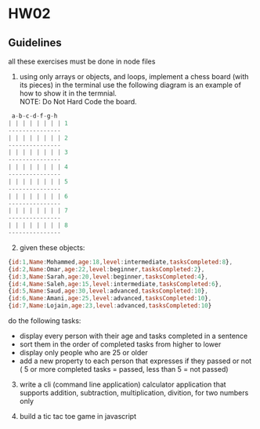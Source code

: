 # HW02

## Guidelines 
all these exercises must be done in node files

1. using only arrays or objects, and loops, implement a chess board (with its pieces) in the terminal use the following diagram is an example of how to show it in the termnial.    
NOTE: Do Not Hard Code the board.
```javascript
 a-b-c-d-f-g-h  
| | | | | | | | 1
---------------
| | | | | | | | 2
---------------
| | | | | | | | 3
---------------
| | | | | | | | 4
---------------
| | | | | | | | 5
---------------
| | | | | | | | 6
---------------
| | | | | | | | 7
---------------
| | | | | | | | 8
---------------
```

2. given these objects:
```javascript
{id:1,Name:Mohammed,age:18,level:intermediate,tasksCompleted:8},
{id:2,Name:Omar,age:22,level:beginner,tasksCompleted:2},
{id:3,Name:Sarah,age:20,level:beginner,tasksCompleted:4},
{id:4,Name:Saleh,age:15,level:intermediate,tasksCompleted:6},
{id:5,Name:Saud,age:30,level:advanced,tasksCompleted:10},
{id:6,Name:Amani,age:25,level:advanced,tasksCompleted:10},
{id:7,Name:Lojain,age:23,level:advanced,tasksCompleted:10}
```
do the following tasks:
- display every person with their age and tasks completed in a sentence
- sort them in the order of completed tasks from higher to lower
- display only people who are 25 or older
- add a new property to each person that expresses if they passed or not ( 5 or more completed tasks = passed, less than 5 = not passed)

3. write a cli (command line application) calculator application that supports addition, subtraction, multiplication, divition, for two numbers only

4. build a tic tac toe game in javascript
